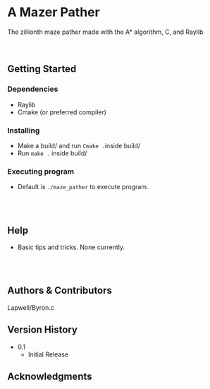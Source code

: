 # A Mazer Pather

The zillionth maze pather made with the A* algorithm, C, and Raylib
<br/><br/><br/>

## Getting Started

### Dependencies

* Raylib
* Cmake (or preferred compiler)

### Installing

* Make a build/ and run ```Cmake .```inside build/
* Run ```make .``` inside build/

### Executing program

* Default is ```./maze_pather``` to execute program.

<br/><br/>

## Help

* Basic tips and tricks. None currently.

<br/><br/>

## Authors & Contributors

Lapwell/Byron.c

## Version History
* 0.1
    * Initial Release

## Acknowledgments

